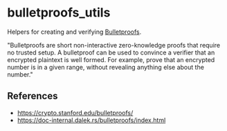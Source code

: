 # bulletproofs_utils

Helpers for creating and verifying [Bulletproofs](https://doc-internal.dalek.rs/bulletproofs/index.html).

"Bulletproofs are short non-interactive zero-knowledge proofs that require no trusted setup. A bulletproof can be used to convince a verifier that an encrypted plaintext is well formed. For example, prove that an encrypted number is in a given range, without revealing anything else about the number."

## References
- https://crypto.stanford.edu/bulletproofs/
- https://doc-internal.dalek.rs/bulletproofs/index.html

